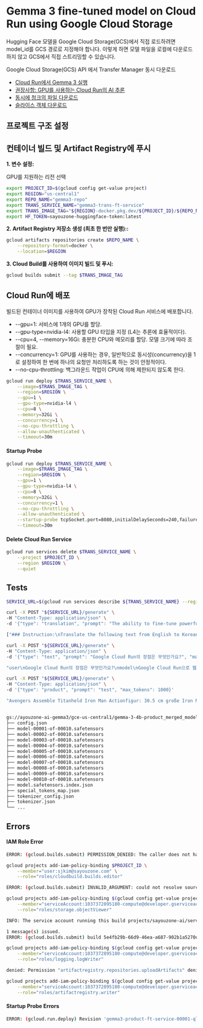 # Gemma 3 fine-tuned model on Cloud Run using Google Cloud Storage

Hugging Face 모델을 Google Cloud Storage(GCS)에서 직접 로드하려면 model_id를 GCS 경로로 지정해야 합니다. 이렇게 하면 모델 파일을 로컬에 다운로드하지 않고 GCS에서 직접 스트리밍할 수 있습니다.

Google Cloud Storage(GCS) API 에서 Transfer Manager 동시 다운로드

- [Cloud Run에서 Gemma 3 실행](https://cloud.google.com/run/docs/run-gemma-on-cloud-run?hl=ko)
- [권장사항: GPU를 사용하는 Cloud Run의 AI 추론](https://cloud.google.com/run/docs/configuring/services/gpu-best-practices?hl=ko)
- [동시에 청크의 파일 다운로드](https://cloud.google.com/storage/docs/samples/storage-transfer-manager-download-chunks-concurrently?hl=ko)
- [슬라이스 객체 다운로드](https://cloud.google.com/storage/docs/sliced-object-downloads?hl=ko)

## 프로젝트 구조 설정

## 컨테이너 빌드 및 Artifact Registry에 푸시

**1. 변수 설정:**

GPU를 지원하는 리전 선택

```bash
export PROJECT_ID=$(gcloud config get-value project)
export REGION="us-central1"
export REPO_NAME="gemma3-repo"
export TRANS_SERVICE_NAME="gemma3-trans-ft-service"
export TRANS_IMAGE_TAG="${REGION}-docker.pkg.dev/${PROJECT_ID}/${REPO_NAME}/${TRANS_SERVICE_NAME}:latest"
export HF_TOKEN=sayouzone-huggingface-token:latest
```

**2. Artifact Registry 저장소 생성 (최초 한 번만 실행)::**

```bash
gcloud artifacts repositories create $REPO_NAME \
    --repository-format=docker \
    --location=$REGION
```

**3. Cloud Build를 사용하여 이미지 빌드 및 푸시:**

```bash
gcloud builds submit --tag $TRANS_IMAGE_TAG
```

## Cloud Run에 배포

빌드된 컨테이너 이미지를 사용하여 GPU가 장착된 Cloud Run 서비스에 배포합니다.

- --gpu=1: 서비스에 1개의 GPU를 할당.
- --gpu-type=nvidia-l4: 사용할 GPU 타입을 지정 (L4는 추론에 효율적이다).
- --cpu=4, --memory=16Gi: 충분한 CPU와 메모리를 할당. 모델 크기에 따라 조절이 필요.
- --concurrency=1: GPU를 사용하는 경우, 일반적으로 동시성(concurrency)을 1로 설정하여 한 번에 하나의 요청만 처리하도록 하는 것이 안정적이다.
- --no-cpu-throttling: 백그라운드 작업이 CPU에 의해 제한되지 않도록 한다.

```bash
gcloud run deploy $TRANS_SERVICE_NAME \
    --image=$TRANS_IMAGE_TAG \
    --region=$REGION \
    --gpu=1 \
    --gpu-type=nvidia-l4 \
    --cpu=8 \
    --memory=32Gi \
    --concurrency=1 \
    --no-cpu-throttling \
    --allow-unauthenticated \
    --timeout=30m
```

#### Startup Probe

```bash
gcloud run deploy $TRANS_SERVICE_NAME \
    --image=$TRANS_IMAGE_TAG \
    --region=$REGION \
    --gpu=1 \
    --gpu-type=nvidia-l4 \
    --cpu=8 \
    --memory=32Gi \
    --concurrency=1 \
    --no-cpu-throttling \
    --allow-unauthenticated \
    --startup-probe tcpSocket.port=8080,initialDelaySeconds=240,failureThreshold=5,timeoutSeconds=240,periodSeconds=240 \
    --timeout=30m
```

#### Delete Cloud Run Service

```bash
gcloud run services delete $TRANS_SERVICE_NAME \
    --project $PROJECT_ID \
    --region $REGION \
    --quiet
```

## Tests

```bash
SERVICE_URL=$(gcloud run services describe ${TRANS_SERVICE_NAME} --region ${REGION} --format 'value(status.url)')
```

```bash
curl -X POST "${SERVICE_URL}/generate" \
-H "Content-Type: application/json" \
-d '{"type": "translation", "prompt": "The ability to fine-tune powerful language models on consumer hardware is a significant breakthrough for the AI community.", "max_tokens": 1500}'

["### Instruction:\nTranslate the following text from English to Korean.\n\n### Input:\nThe ability to fine-tune powerful language models on consumer hardware is a significant breakthrough for the AI community.\n \n","\n이러한 소비자용 하드웨어에서 강력한 언어 모델을 조정할 수 있게 된 것은 AI 커뮤니티에 획기적인 발전입니다.\n","\n이러한 소비자용 하드웨어에서 강력한 언어 모델을 조정할 수 있게 된 것은 AI 커뮤니티에 획기적인 발전입니다.\n","\n이러한 소비자용 하드웨어에서 강력한 언어 모델을 조정할 수 있게 된 것은 AI 커뮤니티에 획기적인 발전입니다.\n","\n이러한 소비자용 하드웨어에서 강력한 언어 모델을 조정할 수 있게 된 것은 AI 커뮤니티에 획기적인 발전입니다.\n","\n이러한 소비자용 하드웨어에서 강력한 언어 모델을 조정할 수 있게 된 것은 AI 커뮤니티에 획기적인 발전입니다.\n","\n이러한 소비자용 하드웨어에서 강력한 언어 모델을 조정할 수 있게 된 것은 AI 커뮤니티에 획기적인 발전입니다.\n","\n이러한 소비자용 하드웨어에서 강력한 언어 모델을 조정할 수 있게 된 것은 AI 커뮤니티에 획기적인 발전입니다.\n","\n이러한 소비자용 하드웨어에서 강력한 언어 모델을 조정할 수 있게 된 것은 AI 커뮤니티에 획기적인 발전입니다.\n","\n이러한 소비자용 하드웨어에서 강력한 언어 모델을 조정할 수 있게 된 것은 AI 커뮤니티에 획기적인 발전입니다.\n","\n이러한 소비자용 하드웨어에서 강력한 언어 모델을"]
```

```bash
curl -X POST "${SERVICE_URL}/generate" \
-H "Content-Type: application/json" \
-d '{"type": "text", "prompt": "Google Cloud Run의 장점은 무엇인가요?", "max_tokens": 1024}'

"user\nGoogle Cloud Run의 장점은 무엇인가요?\nmodel\nGoogle Cloud Run으로 웹서비스를 배포하고 운영하는 것의 장점은 다음과 같습니다: 1. 확장성과 무한대스케일링: Google Cloud Run은 자동 스케일링이 가능하여 트래픽 요구사항에 따라 서버 인원을 증가 또는 감소시킬 수 있어 확장성과 무한대스케일링이 가능합니다. 2. 로드밸런싱 및 SSL 인증: Google Cloud Run은 자동으로 로드밸런싱과 SSL 인증을 관리하여 안정적인 서비스 제공을 보장합니다. 3. 저준비금액정책: 비용 효율적입니다. 배포 시 불필요한 자원이 사용될 경우 이를 자동으로 감축하여 비용을 관리합니다. 4. 자동확장성: 트래픽 요구사항 변화에 따라 자동으로 서비스 인원을 확장하거나 감소시켜 긴장을 관리할 수 있습니다. 5. 지속가능한 개발방법: 개발자가 코드 작성과 테스트 및 배포를 간소화할 수 있는 지속가능한 개발방법을 제공합니다. 이러한 장점들은 Google Cloud Run이 현대 웹서비스 발리다시 위해 탁월한 선택임을 보여줍니다."
```

```bash
curl -X POST "${SERVICE_URL}/generate" \
-H "Content-Type: application/json" \
-d '{"type": "product", "prompt": "test", "max_tokens": 1000}'

"Avengers Assemble Titanheld Iron Man Actionfigur: 30.5 cm große Iron Man Figur, ideal für sammelnden Fans. Hasbro Marvel Avengers Serie.  Diese Titanheld Iron Man Figur ist ein Muss für jeden Marvel Avengers Collector! Mit ihrer hohen Qualität und detaillierten Gestaltung ist sie ein perfektes Geschenk für Kinder und erwachsene Fans.  Für weiteren Marvel Avengers Enthusiasmus kaufen Sie diese großartige Titanheld Iron Man Figur heute!"
```

## 

```bash
gs://ayouzone-ai-gemma3/gce-us-central1/gemma-3-4b-product_merged_model/
├── config.json
├── model-00001-of-00010.safetensors
├── model-00002-of-00010.safetensors
├── model-00003-of-00010.safetensors
├── model-00004-of-00010.safetensors
├── model-00005-of-00010.safetensors
├── model-00006-of-00010.safetensors
├── model-00007-of-00010.safetensors
├── model-00008-of-00010.safetensors
├── model-00009-of-00010.safetensors
├── model-00010-of-00010.safetensors
├── model.safetensors.index.json
├── special_tokens_map.json
├── tokenizer_config.json
├── tokenizer.json
└── ...
```

## Errors

#### IAM Role Error

```bash
ERROR: (gcloud.builds.submit) PERMISSION_DENIED: The caller does not have permission. This command is authenticated as sjkim@sayouzone.com which is the active account specified by the [core/account] property
```

```bash
gcloud projects add-iam-policy-binding $PROJECT_ID \
    --member="user:sjkim@sayouzone.com" \
    --role="roles/cloudbuild.builds.editor"
```

```bash
ERROR: (gcloud.builds.submit) INVALID_ARGUMENT: could not resolve source: googleapi: Error 403: 1037372895180-compute@developer.gserviceaccount.com does not have storage.objects.get access to the Google Cloud Storage object. Permission 'storage.objects.get' denied on resource (or it may not exist)., forbidden
```

```bash
gcloud projects add-iam-policy-binding $(gcloud config get-value project) \
    --member="serviceAccount:1037372895180-compute@developer.gserviceaccount.com" \
    --role="roles/storage.objectViewer"
```

```bash
INFO: The service account running this build projects/sayouzone-ai/serviceAccounts/1037372895180-compute@developer.gserviceaccount.com does not have permission to write logs to Cloud Logging. To fix this, grant the Logs Writer (roles/logging.logWriter) role to the service account.

1 message(s) issued.
ERROR: (gcloud.builds.submit) build 5e4fb29b-66d9-46ea-a687-902b1a5270df completed with status "FAILURE"
```

```bash
gcloud projects add-iam-policy-binding $(gcloud config get-value project) \
    --member="serviceAccount:1037372895180-compute@developer.gserviceaccount.com" \
    --role="roles/logging.logWriter"
```

```bash
denied: Permission "artifactregistry.repositories.uploadArtifacts" denied on resource "projects/sayouzone-ai/locations/us-central1/repositories/gemma3-repo" (or it may not exist)
```

```bash
gcloud projects add-iam-policy-binding $(gcloud config get-value project) \
    --member="serviceAccount:1037372895180-compute@developer.gserviceaccount.com" \
    --role="roles/artifactregistry.writer"
```

#### Startup Probe Errors

```bash
ERROR: (gcloud.run.deploy) Revision 'gemma3-product-ft-service-00001-qls' is not ready and cannot serve traffic. Container failed to become healthy. Startup probes timed out after 4m (1 attempts with a timeout of 4m each). There was an initial delay of 0s. If this happens frequently, consider adjusting the probe settings.
```